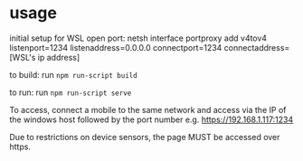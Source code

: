 usage
=====

initial setup for WSL open port: netsh interface portproxy add v4tov4 listenport=1234 listenaddress=0.0.0.0 connectport=1234 connectaddress=[WSL's ip address]


to build:  run `npm run-script build`

to run: run `npm run-script serve`

To access, connect a mobile to the same network
and access via the IP of the windows host followed by the port number
e.g. https://192.168.1.117:1234

Due to restrictions on device sensors, the page MUST be accessed
over https. 

